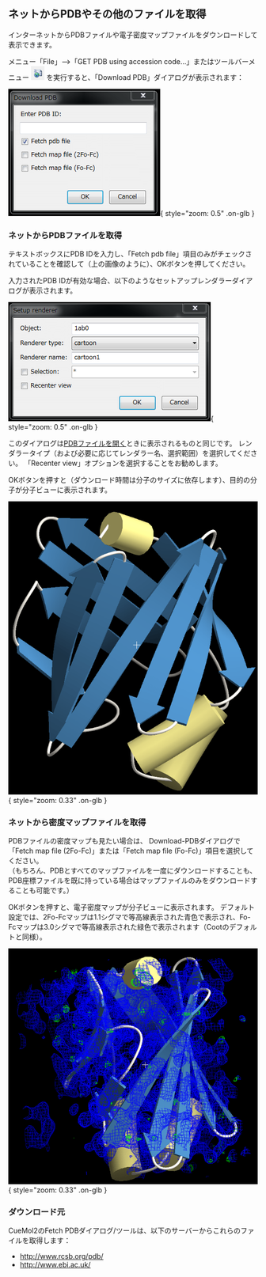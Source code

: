 ## ネットからPDBやその他のファイルを取得
インターネットからPDBファイルや電子密度マップファイルをダウンロードして表示できます。

メニュー「File」-->「GET PDB using accession code...」またはツールバーメニュー
![fetch_pdb_toolbtn1](../../../assets/images/cuemol2/FetchPDB/fetch_pdb_toolbtn1.png)
を実行すると、「Download PDB」ダイアログが表示されます：

![fetch_pdb_dialog1](../../../assets/images/cuemol2/FetchPDB/fetch_pdb_dialog1.png){ style="zoom: 0.5" .on-glb }

### ネットからPDBファイルを取得
テキストボックスにPDB IDを入力し、「Fetch pdb file」項目のみがチェックされていることを確認して（上の画像のように）、OKボタンを押してください。

入力されたPDB IDが有効な場合、以下のようなセットアップレンダラーダイアログが表示されます。

![fetch_pdb_setuprenddlg1](../../../assets/images/cuemol2/FetchPDB/fetch_pdb_setuprenddlg1.png){ style="zoom: 0.5" .on-glb }

このダイアログは[PDBファイルを開く](../../../OpenFiles)ときに表示されるものと同じです。
レンダラータイプ（および必要に応じてレンダラー名、選択範囲）を選択してください。
「Recenter view」オプションを選択することをお勧めします。

OKボタンを押すと（ダウンロード時間は分子のサイズに依存します）、目的の分子が分子ビューに表示されます。

![fetch_pdb_pdb1ab01](../../../assets/images/cuemol2/FetchPDB/fetch_pdb_pdb1ab01.png){ style="zoom: 0.33" .on-glb }

### ネットから密度マップファイルを取得
PDBファイルの密度マップも見たい場合は、
Download-PDBダイアログで「Fetch map file (2Fo-Fc)」または「Fetch map file (Fo-Fc)」項目を選択してください。<br/>
（もちろん、PDBとすべてのマップファイルを一度にダウンロードすることも、PDB座標ファイルを既に持っている場合はマップファイルのみをダウンロードすることも可能です。）

OKボタンを押すと、電子密度マップが分子ビューに表示されます。
デフォルト設定では、2Fo-Fcマップは1.1シグマで等高線表示された青色で表示され、Fo-Fcマップは3.0シグマで等高線表示された緑色で表示されます（Cootのデフォルトと同様）。

![fetch_pdb_denmap1](../../../assets/images/cuemol2/FetchPDB/fetch_pdb_denmap1.png){ style="zoom: 0.33" .on-glb }

### ダウンロード元
CueMol2のFetch PDBダイアログ/ツールは、以下のサーバーからこれらのファイルを取得します：

*  http://www.rcsb.org/pdb/
*  http://www.ebi.ac.uk/

